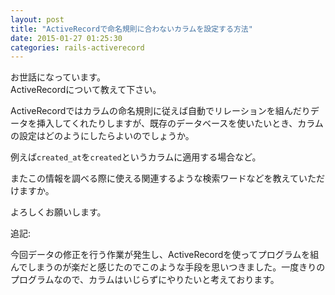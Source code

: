 ```yaml
---
layout: post
title: "ActiveRecordで命名規則に合わないカラムを設定する方法"
date: 2015-01-27 01:25:30
categories: rails-activerecord
---
```

<p>お世話になっています。<br>
ActiveRecordについて教えて下さい。</p>

<p>ActiveRecordではカラムの命名規則に従えば自動でリレーションを組んだりデータを挿入してくれたりしますが、既存のデータベースを使いたいとき、カラムの設定はどのようにしたらよいのでしょうか。</p>

<p>例えば<code>created_at</code>を<code>created</code>というカラムに適用する場合など。</p>

<p>またこの情報を調べる際に使える関連するような検索ワードなどを教えていただけますか。</p>

<p>よろしくお願いします。</p>

<p>追記:</p>

<p>今回データの修正を行う作業が発生し、ActiveRecordを使ってプログラムを組んでしまうのが楽だと感じたのでこのような手段を思いつきました。一度きりのプログラムなので、カラムはいじらずにやりたいと考えております。</p>

